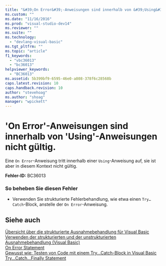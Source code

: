 ```yaml
---
title: "&#39;On Error&#39;-Anweisungen sind innerhalb von &#39;Using&#39;-Anweisungen nicht g&#252;ltig. | Microsoft Docs"
ms.custom: ""
ms.date: "11/16/2016"
ms.prod: "visual-studio-dev14"
ms.reviewer: ""
ms.suite: ""
ms.technology: 
  - "devlang-visual-basic"
ms.tgt_pltfrm: ""
ms.topic: "article"
f1_keywords: 
  - "vbc36013"
  - "bc36013"
helpviewer_keywords: 
  - "BC36013"
ms.assetid: 5b399bf9-6595-46e0-a808-378f6c28568b
caps.latest.revision: 10
caps.handback.revision: 10
author: "stevehoag"
ms.author: "shoag"
manager: "wpickett"
---
```

# &#39;On Error&#39;-Anweisungen sind innerhalb von &#39;Using&#39;-Anweisungen nicht g&#252;ltig.
Eine `On Error`\-Anweisung tritt innerhalb einer `Using`\-Anweisung auf, sie ist aber in diesem Kontext nicht gültig.  
  
 **Fehler\-ID:** BC36013  
  
### So beheben Sie diesen Fehler  
  
-   Verwenden Sie strukturierte Fehlerbehandlung, wie etwa einen `Try…Catch`\-Block, anstelle der `On Error`\-Anweisung.  
  
## Siehe auch  
 [Übersicht über die strukturierte Ausnahmebehandlung für Visual Basic](http://msdn.microsoft.com/de-de/bb81af80-a735-4873-9711-6151a48e418a)   
 [Verwenden der strukturierten und der unstrukturierten Ausnahmebehandlung \(Visual Basic\)](http://msdn.microsoft.com/de-de/e897d7ca-07e8-45dd-8a6d-a5b2a2fc9b9a)   
 [On Error Statement](../../visual-basic/language-reference/statements/on-error-statement.md)   
 [Gewusst wie: Testen von Code mit einem Try...Catch\-Block in Visual Basic](http://msdn.microsoft.com/de-de/8368e205-ed73-4185-a247-af84fb4fafa9)   
 [Try...Catch...Finally Statement](../../visual-basic/language-reference/statements/try-catch-finally-statement.md)